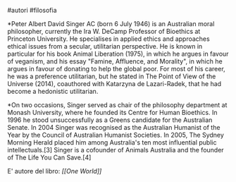 #autori #filosofia 

*Peter Albert David Singer AC (born 6 July 1946) is an Australian moral philosopher, currently the Ira W. DeCamp Professor of Bioethics at Princeton University. He specialises in applied ethics and approaches ethical issues from a secular, utilitarian perspective. He is known in particular for his book Animal Liberation (1975), in which he argues in favour of veganism, and his essay "Famine, Affluence, and Morality", in which he argues in favour of donating to help the global poor. For most of his career, he was a preference utilitarian, but he stated in The Point of View of the Universe (2014), coauthored with Katarzyna de Lazari-Radek, that he had become a hedonistic utilitarian.

*On two occasions, Singer served as chair of the philosophy department at Monash University, where he founded its Centre for Human Bioethics. In 1996 he stood unsuccessfully as a Greens candidate for the Australian Senate. In 2004 Singer was recognised as the Australian Humanist of the Year by the Council of Australian Humanist Societies. In 2005, The Sydney Morning Herald placed him among Australia's ten most influential public intellectuals.[3] Singer is a cofounder of Animals Australia and the founder of The Life You Can Save.[4]

E' autore del libro: *[[One World]]*

